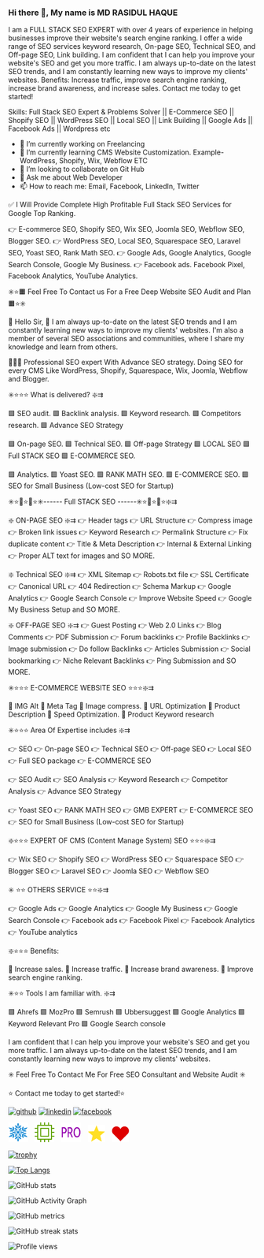 

### Hi there 👋, My name is MD RASIDUL HAQUE
I am a FULL STACK SEO EXPERT with over 4 years of experience in helping businesses improve their website's search engine ranking. I offer a wide range of SEO services keyword research, On-page SEO, Technical SEO, and Off-page SEO, Link building. I am confident that I can help you improve your website's SEO and get you more traffic. I am always up-to-date on the latest SEO trends, and I am constantly learning new ways to improve my clients' websites. Benefits: Increase traffic, improve search engine ranking, increase brand awareness, and increase sales. Contact me today to get started!




Skills: Full Stack SEO Expert & Problems Solver || E-Commerce SEO || Shopify SEO || WordPress SEO || Local SEO || Link Building || Google Ads || Facebook Ads || Wordpress etc



- 🔭 I’m currently working on Freelancing 
- 🌱 I’m currently learning CMS Website Customization. Example- WordPress, Shopify, Wix, Webflow ETC
- 👯 I’m looking to collaborate on Git Hub 
- 💬 Ask me about Web Developer 
- 📫 How to reach me: Email, Facebook, LinkedIn, Twitter  





✅ I Will Provide Complete High Profitable Full Stack SEO Services for Google Top Ranking.

👉 E-commerce SEO, Shopify SEO, Wix SEO, Joomla SEO, Webflow SEO, Blogger SEO.
👉 WordPress SEO, Local SEO, Squarespace SEO, Laravel SEO, Yoast SEO, Rank Math SEO.
👉 Google Ads, Google Analytics, Google Search Console, Google My Business.
👉 Facebook ads. Facebook Pixel, Facebook Analytics, YouTube Analytics.


✳️⭐🟧 Feel Free To Contact us For a Free Deep Website SEO Audit and Plan 🟧⭐✳️


💝 Hello Sir,
🍹 I am always up-to-date on the latest SEO trends and I am constantly learning new ways to improve my clients' websites. I'm also a member of several SEO associations and communities, where I share my knowledge and learn from others.

🍹🍹🍹 Professional SEO expert With Advance SEO strategy. Doing SEO for every CMS Like WordPress, Shopify, Squarespace, Wix, Joomla, Webflow and Blogger.


✳️⭐⭐⭐ What is delivered? ❇️⇉

🟩 SEO audit.
🟩 Backlink analysis.
🟩 Keyword research.
🟩 Competitors research.
🟩 Advance SEO Strategy

🟩 On-page SEO.
🟩 Technical SEO.
🟩 Off-page Strategy
🟩 LOCAL SEO
🟩 Full STACK SEO
🟩 E-COMMERCE SEO.

🟩 Analytics.
🟩 Yoast SEO.
🟩 RANK MATH SEO.
🟩 E-COMMERCE SEO.
🟩 SEO for Small Business (Low-cost SEO for Startup)


✳️⭐🔶⭐🔶⭐✳️------ Full STACK SEO ------✳️⭐🔶⭐🔶⭐❇️⇉

❇️ ON-PAGE SEO ❇️⇉
👉 Header tags
👉 URL Structure
👉 Compress image
👉 Broken link issues
👉 Keyword Research
👉 Permalink Structure
👉 Fix duplicate content
👉 Title & Meta Description
👉 Internal & External Linking
👉 Proper ALT text for images and SO MORE.

❇️ Technical SEO ❇️⇉
👉 XML Sitemap
👉 Robots.txt file
👉 SSL Certificate
👉 Canonical URL
👉 404 Redirection
👉 Schema Markup
👉 Google Analytics
👉 Google Search Console
👉 Improve Website Speed
👉 Google My Business Setup and SO MORE.

❇️ OFF-PAGE SEO ❇️⇉
👉 Guest Posting
👉 Web 2.0 Links
👉 Blog Comments
👉 PDF Submission
👉 Forum backlinks
👉 Profile Backlinks
👉 Image submission
👉 Do follow Backlinks
👉 Articles Submission
👉 Social bookmarking
👉 Niche Relevant Backlinks
👉 Ping Submission and SO MORE.


✳️⭐⭐⭐ E-COMMERCE WEBSITE SEO ⭐⭐⭐❇️⇉

🔻 IMG Alt
🔻 Meta Tag
🔻 Image compress.
🔻 URL Optimization
🔻 Product Description
🔻 Speed Optimization.
🔻 Product Keyword research



✳️⭐⭐⭐ Area Of Expertise includes ❇️⇉

👉 SEO
👉 On-page SEO
👉 Technical SEO
👉 Off-page SEO
👉 Local SEO
👉 Full SEO package
👉 E-COMMERCE SEO

👉 SEO Audit
👉 SEO Analysis
👉 Keyword Research
👉 Competitor Analysis
👉 Advance SEO Strategy


👉 Yoast SEO
👉 RANK MATH SEO
👉 GMB EXPERT
👉 E-COMMERCE SEO
👉 SEO for Small Business (Low-cost SEO for Startup)


❇️⭐⭐⭐ EXPERT OF CMS (Content Manage System) SEO ⭐⭐⭐❇️⇉

👉 Wix SEO
👉 Shopify SEO
👉 WordPress SEO
👉 Squarespace SEO
👉 Blogger SEO
👉 Laravel SEO
👉 Joomla SEO
👉 Webflow SEO



✳️ ⭐⭐ OTHERS SERVICE ⭐⭐❇️⇉

👉 Google Ads
👉 Google Analytics
👉 Google My Business
👉 Google Search Console
👉 Facebook ads
👉 Facebook Pixel
👉 Facebook Analytics
👉 YouTube analytics



❇️⭐⭐⭐ Benefits:

🍹 Increase sales.
🍹 Increase traffic.
🍹 Increase brand awareness.
🍹 Improve search engine ranking.


✳️⭐⭐ Tools I am familiar with. ❇️⇉

🟩 Ahrefs
🟩 MozPro
🟩 Semrush
🟩 Ubbersuggest
🟩 Google Analytics
🟩 Keyword Relevant Pro
🟩 Google Search console

I am confident that I can help you improve your website's SEO and get you more traffic.
I am always up-to-date on the latest SEO trends, and I am constantly learning new ways to improve my clients' websites.

✳️ Feel Free To Contact Me For Free SEO Consultant and Website Audit ✳️

⭐ Contact me today to get started!⭐





[<img src='https://cdn.jsdelivr.net/npm/simple-icons@3.0.1/icons/github.svg' alt='github' height='40'>](https://github.com/https://github.com/MDRASIDULHAQUE)  [<img src='https://cdn.jsdelivr.net/npm/simple-icons@3.0.1/icons/linkedin.svg' alt='linkedin' height='40'>](https://www.linkedin.com/in/https://www.linkedin.com/in/md-rasidul-haque-9b254a231//)  [<img src='https://cdn.jsdelivr.net/npm/simple-icons@3.0.1/icons/facebook.svg' alt='facebook' height='40'>](https://www.facebook.com/https://www.facebook.com/rasidulhaque.rasid.5)  

<a href='https://archiveprogram.github.com/'><img src='https://raw.githubusercontent.com/acervenky/animated-github-badges/master/assets/acbadge.gif' width='40' height='40'></a> <a href='https://docs.github.com/en/developers'><img src='https://raw.githubusercontent.com/acervenky/animated-github-badges/master/assets/devbadge.gif' width='40' height='40'></a> <a href='https://github.com/pricing'><img src='https://raw.githubusercontent.com/acervenky/animated-github-badges/master/assets/pro.gif' width='40' height='40'></a> <a href='https://stars.github.com/'><img src='https://raw.githubusercontent.com/acervenky/animated-github-badges/master/assets/starbadge.gif' width='35' height='35'></a> <a href='https://docs.github.com/en/github/supporting-the-open-source-community-with-github-sponsors'><img src='https://raw.githubusercontent.com/acervenky/animated-github-badges/master/assets/sponsorbadge.gif' width='35' height='35'></a> 

[![trophy](https://github-profile-trophy.vercel.app/?username=https://github.com/MDRASIDULHAQUE)](https://github.com/ryo-ma/github-profile-trophy)

[![Top Langs](https://github-readme-stats.vercel.app/api/top-langs/?username=https://github.com/MDRASIDULHAQUE)](https://github.com/anuraghazra/github-readme-stats)

![GitHub stats](https://github-readme-stats.vercel.app/api?username=https://github.com/MDRASIDULHAQUE&show_icons=true&count_private=true)  

![GitHub Activity Graph](https://activity-graph.herokuapp.com/graph?username=https://github.com/MDRASIDULHAQUE)  

![GitHub metrics](https://metrics.lecoq.io/https://github.com/MDRASIDULHAQUE)  

![GitHub streak stats](https://github-readme-streak-stats.herokuapp.com/?user=https://github.com/MDRASIDULHAQUE)  

![Profile views](https://gpvc.arturio.dev/https://github.com/MDRASIDULHAQUE)  
